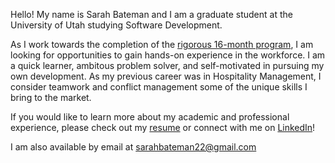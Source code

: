 Hello! My name is Sarah Bateman and I am a graduate student at the University of Utah studying Software Development.

As I work towards the completion of the [rigorous 16-month program](https://msd.utah.edu/), I am looking for opportunities to gain hands-on experience in the workforce. I am a quick learner, ambitous problem solver, and self-motivated in pursuing my own development. As my previous career was in Hospitality Management, I consider teamwork and conflict management some of the unique skills I bring to the market. 

If you would like to learn more about my academic and professional experience, please check out my [resume](url) or connect with me on [LinkedIn](https://www.linkedin.com/in/sarah-bateman-281711193/)!

I am also available by email at sarahbateman22@gmail.com
